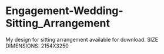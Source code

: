 # Engagement-Wedding-Sitting_Arrangement

My design for sitting arrangement available for download.
SIZE DIMENSIONS: 2154X3250
